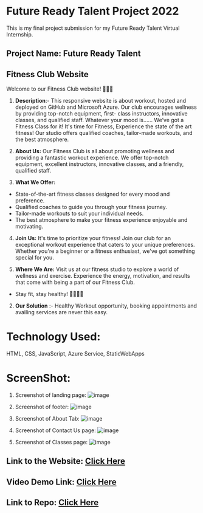 # Future Ready Talent Project 2022

This is my final project submission for my Future Ready Talent Virtual Internship.

## Project Name: Future Ready Talent

## Fitness Club Website
Welcome to our Fitness Club website! 🏋️‍♂️💪
  
1. **Description**:- This responsive website is about workout, hosted and deployed on GitHub and Microsoft Azure. Our club encourages wellness by providing top-notch equipment, first- class instructors, innovative classes, and qualified staff. Whatever your mood is…… We’ve got a Fitness Class for it! It's time for Fitness, Experience the state of the art fitness! Our studio offers qualified coaches, tailor-made workouts, and the best atmosphere.

2. **About Us:**
Our Fitness Club is all about promoting wellness and providing a fantastic workout experience. We offer top-notch equipment, excellent instructors, innovative classes, and a friendly, qualified staff.

3. **What We Offer:**
- State-of-the-art fitness classes designed for every mood and preference.
- Qualified coaches to guide you through your fitness journey.
- Tailor-made workouts to suit your individual needs.
- The best atmosphere to make your fitness experience enjoyable and motivating.

4. **Join Us:**
It's time to prioritize your fitness! Join our club for an exceptional workout experience that caters to your unique preferences. Whether you're a beginner or a fitness enthusiast, we've got something special for you.

5. **Where We Are:**
Visit us at our fitness studio to explore a world of wellness and exercise. Experience the energy, motivation, and results that come with being a part of our Fitness Club.

* Stay fit, stay healthy! 💙🏃‍♀️🌟

2. **Our Solution** :- Healthy Workout opportunity, booking appointments and availing services are never this easy.

# Technology Used:

HTML, CSS, JavaScript, Azure Service, StaticWebApps

# ScreenShot:

  1. Screenshot of landing page:
  ![image](https://user-images.githubusercontent.com/80918392/175552365-d8fc54c1-c851-43c7-b03f-5548e51aa6cc.png)

  2. Screenshot of footer:
  ![image](https://user-images.githubusercontent.com/80918392/178948718-e21fd5dd-cb36-4920-b927-f4de824cc1d7.png)

  3. Screenshot of About Tab:
  ![image](https://user-images.githubusercontent.com/80918392/175552936-1ab01596-0f0e-499b-850d-3a4194143818.png)

  4. Screenshot of Contact Us page:
  ![image](https://user-images.githubusercontent.com/80918392/178949029-b8604562-428d-4f03-be7f-77c63a7f34c1.png)

  5. Screenshot of Classes page:
  ![image](https://user-images.githubusercontent.com/80918392/175559105-35e352df-82fe-41f4-877d-47c10dc86a63.png)

## Link to the Website: [Click Here](https://kind-plant-066726e10.1.azurestaticapps.net/)

## Video Demo Link: [Click Here](https://youtu.be/djIHznFEba8)

## Link to Repo: [Click Here](https://github.com/atulguptag/FutureReadyTalent_project)
